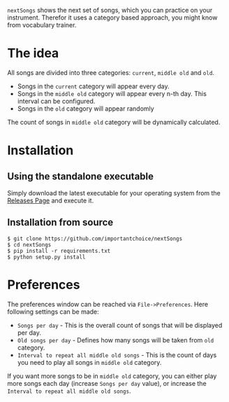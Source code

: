 `nextSongs` shows the next set of songs, which you can practice on your
instrument. Therefor it uses a category based approach, you might know from
vocabulary trainer.

# The idea

All songs are divided into three categories: `current`, `middle old` and `old`.

* Songs in the `current` category will appear every day.
* Songs in the `middle old` category will appear every n-th day. This interval can be configured.
* Songs in the `old` category will appear randomly

The count of songs in `middle old` category will be dynamically calculated.

# Installation

## Using the standalone executable

Simply download the latest executable for your operating system from the [Releases Page](https://github.com/importantchoice/nextSongs/releases) and execute it.

## Installation from source

```
$ git clone https://github.com/importantchoice/nextSongs
$ cd nextSongs
$ pip install -r requirements.txt
$ python setup.py install
```

# Preferences

The preferences window can be reached via `File->Preferences`. Here following settings can be made:

* `Songs per day` - This is the overall count of songs that will be displayed per day.
* `Old songs per day` - Defines how many songs will be taken from `old` category.
* `Interval to repeat all middle old songs` - This is the count of days you need to play all songs in `middle old` category.

If you want more songs to be in `middle old` category, you can either play more songs each day (increase `Songs per day` value), or increase the `Interval to repeat all middle old songs`.
